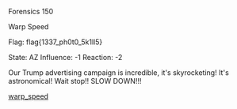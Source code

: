 Forensics 150

Warp Speed

Flag: flag{1337_ph0t0_5k1ll5}

State: AZ
Influence: -1
Reaction: -2



Our Trump advertising campaign is incredible, it's skyrocketing! It's astronomical! Wait stop!! SLOW DOWN!!!

[warp_speed](https://s3.amazonaws.com/hackthevote/warp_speed.5978d1405660e365872cf72dddc7515603f657f12526bd61e56feacf332cccad.jpg)
